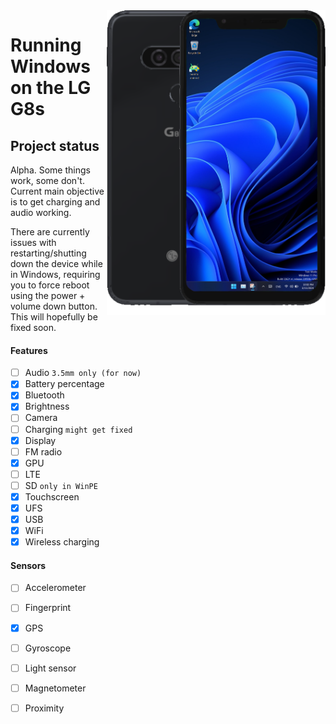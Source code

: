 <img align="right" src="https://github.com/n00b69/woa-betalm/blob/main/betalm.png" width="350" alt="Windows 11 running on betalm">

# Running Windows on the LG G8s

## Project status
Alpha. Some things work, some don't. Current main objective is to get charging and audio working.

There are currently issues with restarting/shutting down the device while in Windows, requiring you to force reboot using the power + volume down button. This will hopefully be fixed soon.

#### Features
- [ ] Audio ```3.5mm only (for now)```
- [x] Battery percentage
- [x] Bluetooth
- [x] Brightness
- [ ] Camera
- [ ] Charging ```might get fixed```
- [x] Display
- [ ] FM radio
- [x] GPU
- [ ] LTE 
- [ ] SD ```only in WinPE```
- [x] Touchscreen
- [x] UFS
- [x] USB
- [x] WiFi
- [x] Wireless charging

#### Sensors
- [ ] Accelerometer
- [ ] Fingerprint
- [x] GPS
- [ ] Gyroscope
- [ ] Light sensor
- [ ] Magnetometer
- [ ] Proximity





















